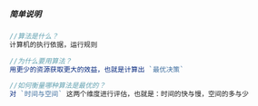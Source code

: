 



##### 简单说明

```javascript
//算法是什么？
计算机的执行依据，运行规则

//为什么要用算法？
用更少的资源获取更大的效益，也就是计算出 `最优决策`

//如何衡量哪种算法是最优的？
对 `时间与空间` 这两个维度进行评估，也就是：时间的快与慢，空间的多与少
```

